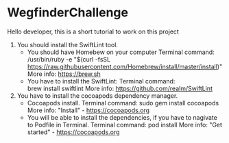 # WegfinderChallenge

Hello developer, this is a short tutorial to work on this project

1. You should install the SwiftLint tool.
    - You should have Homebew on your computer
        Terminal command: 
            /usr/bin/ruby -e "$(curl -fsSL https://raw.githubusercontent.com/Homebrew/install/master/install)"
        More info: https://brew.sh
    - You have to install the SwiftLint: 
        Terminal command:  
            brew install swiftlint
        More info: https://github.com/realm/SwiftLint
2. You have to install the cocoapods dependency manager.
    - Cocoapods install.
        Terminal command: 
            sudo gem install cocoapods
        More info: "Install" - https://cocoapods.org
    - You will be able to install the dependencies, if you have to nagivate to Podfile in Terminal.
        Terminal command: 
            pod install
        More info: "Get started" - https://cocoapods.org

